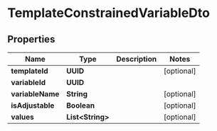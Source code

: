 

# TemplateConstrainedVariableDto


## Properties

| Name | Type | Description | Notes |
|------------ | ------------- | ------------- | -------------|
|**templateId** | **UUID** |  |  [optional] |
|**variableId** | **UUID** |  |  |
|**variableName** | **String** |  |  [optional] |
|**isAdjustable** | **Boolean** |  |  [optional] |
|**values** | **List&lt;String&gt;** |  |  [optional] |



